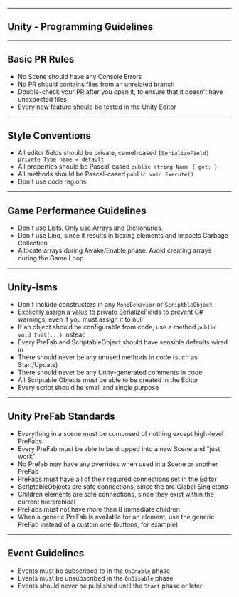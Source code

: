 ----

## Unity - Programming Guidelines

----

## Basic PR Rules

- No Scene should have any Console Errors
- No PR should contains files from an unrelated branch
- Double-check your PR after you open it, to ensure that it doesn't have unexpected files
- Every new feature should be tested in the Unity Editor

----

## Style Conventions

- All editor fields should be private, camel-cased `[SerializeField] private Type name = default`
- All properties should be Pascal-cased `public string Name { get; }`
- All methods should be Pascal-cased `public void Execute()`
- Don't use code regions

----

## Game Performance Guidelines

- Don't use Lists. Only use Arrays and Dictionaries.
- Don't use Linq, since it results in boxing elements and impacts Garbage Collection
- Allocate arrays during Awake/Enable phase. Avoid creating arrays during the Game Loop

----

## Unity-isms

- Don't include constructors in any `MonoBehavior` or `ScriptbleObject`
- Explicitly assign a value to private SerializeFields to prevent C# warnings, even if you must assign it to null
- If an object should be configurable from code, use a method `public void Init(...)` instead
- Every PreFab and ScriptableObject should have sensible defaults wired in
- There should never be any unused methods in code (such as Start/Update)
- There should never be any Unity-generated comments in code
- All Scriptable Objects must be able to be created in the Editor
- Every script should be small and single purpose

----

## Unity PreFab Standards

- Everything in a scene must be composed of nothing except high-level PreFabs
- Every PreFab must be able to be dropped into a new Scene and "just work"
- No Prefab may have any overrides when used in a Scene or another PreFab
- PreFabs must have all of their required connections set in the Editor
- ScriptableObjects are safe connections, since the are Global Singletons
- Children elements are safe connections, since they exist within the current hierarchical 
- PreFabs must not have more than 8 immediate children
- When a generic PreFab is available for an element, use the generic PreFab instead of a custom one (buttons, for example)

----

## Event Guidelines

- Events must be subscribed to in the `OnEnable` phase
- Events must be unsubscribed in the `OnDisable` phase
- Events should never be published until the `Start` phase or later
